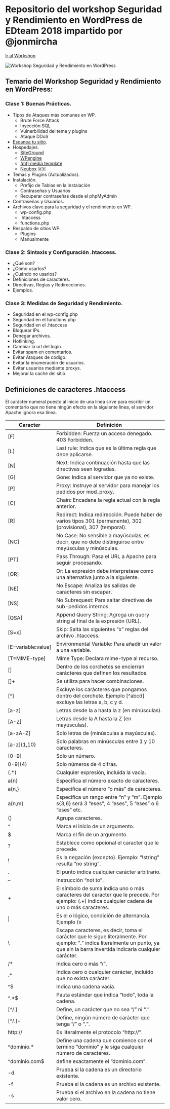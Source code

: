 # Repositorio del workshop Seguridad y Rendimiento en WordPress de EDteam 2018 impartido por @jonmircha

[Ir al Workshop](https://ed.team/cursos/wordpress-seguridad)

![Workshop Seguridad y Rendimiento en WordPress](https://ed.team/sites/default/files/styles/large/public/courses/images/image.png)

## Temario del Workshop Seguridad y Rendimiento en WordPress:

### Clase 1: Buenas Prácticas.

* Tipos de Ataques más comunes en WP.
  * Brute Force Attack
  * Inyección SQL
  * Vulnerbilidad del tema y plugins
  * Ataque DDoS
* [Escanea tu sitio](https://sitecheck.sucuri.net/).
* Hospedajes.
  * [SiteGround](https://www.siteground.com/)
  * [WPengine](https://wpengine.com/)
  * [(mt) media template](https://mediatemple.net/)
  * [Neubox](https://neubox.com/) 🇲🇽
* Temas y Plugins (Actualizados).
* Instalación.
  * Prefijo de Tablas en la instalación
  * Contraseñas y Usuarios
  * Recuperar contraseñas desde el phpMyAdmin
* Contraseñas y Usuarios.
* Archivos clave para la seguridad y el rendimiento en WP.
  * wp-config.php
  * .htaccess
  * functions.php
* Respaldo de sitios WP.
  * Plugins
  * Manualmente

### Clase 2: Sintaxis y Configuración .htaccess.

* ¿Qué son?
* ¿Cómo usarlos?
* ¿Cuándo no usarlos?
* Definiciones de caracteres.
* Directivas, Reglas y Redirecciones.
* Ejemplos.

### Clase 3: Medidas de Seguridad y Rendimiento.

* Seguridad en el wp-config.php
* Seguridad en el functions.php
* Seguridad en el .htaccess
* Bloquear IPs.
* Denegar archivos.
* Hotlinking.
* Cambiar la url del login.
* Evitar spam en comentarios.
* Evitar Ataques de código.
* Evitar la enumeración de usuarios.
* Evitar usuarios mediante proxys.
* Mejorar la caché del sitio.

## Definiciones de caracteres .htaccess

El carácter numeral puesto al inicio de una línea sirve para escribir un comentario que no tiene ningún efecto en la siguiente linea, el servidor Apache ignora esa línea.

Caracter | Definición
-- | --
[F] | Forbidden: Fuerza un acceso denegado. 403 Forbidden.
[L] | Last rule: Indica que es la última regla que debe aplicarse.
[N] | Next: Indica continuación hasta que las directivas sean logradas.
[G] | Gone: Indica al servidor que ya no existe.
[P] | Proxy: Instruye al servidor para manejar los pedidos por mod_proxy.
[C] | Chain: Encadena la regla actual con la regla anterior.
[R] | Redirect: Indica redirección. Puede haber de varios tipos 301 (permanente), 302 (provisional), 307 (temporal).
[NC] | No Case: No sensible a mayúsculas, es decir, que no debe distinguirse entre mayúsculas y minúsculas.
[PT] | Pass Through: Pasa el URL a Apache para seguir procesando.
[OR] | Or: La expresión debe interpretase como una alternativa junto a la siguiente.
[NE] | No Escape: Analiza las salidas de caracteres sin escapar.
[NS] | No Subrequest: Para saltar directivas de sub-pedidos internos.
[QSA] | Append Query String: Agrega un query string al final de la expresión (URL).
[S=x] | Skip: Salta las siguientes “x” reglas del archivo .htaccess.
[E=variable:value] | Environmental Variable: Para añadir un valor a una variable.
[T=MIME-type] | Mime Type: Declara mime-type al recurso.
[] | Dentro de los corchetes se encierran carácteres que definen los resultados.
[]+ | Se utiliza para hacer combinaciones.
[^] | Excluye los carácteres que pongamos dentro del corchete. Ejemplo [^abcd] excluye las letras a, b, c y d.
[a-z] | Letras desde la a hasta la z (en minúsculas).
[A-Z] | Letras desde la A hasta la Z (en mayúsculas).
[a-zA-Z] | Solo letras de (minúsculas a mayúsculas).
[a-z]{1,10} | Solo palabras en minúsculas entre 1 y 10 caracteres.
[0-9] | Solo un número.
0-9]{4} | Solo números de 4 cifras.
(.*) | Cualquier expresión, incluida la vacía.
a{n} | Especifica el número exacto de caracteres.
a{n,} | Especifica el número “o más” de caracteres.
a{n,m} | Especifica un rango entre “n” y “m”. Ejemplo s{3,6} será 3 “eses”, 4 “eses”, 5 “eses” o 6 “eses” etc.
() | Agrupa caracteres.
^ | Marca el inicio de un argumento.
$ | Marca el fin de un argumento.
? | Establece como opcional el caracter que le precede.
! | Es la negación (excepto). Ejemplo: “!string” resulta “no string”.
. | El punto indica cualquier carácter arbitrario.
– | Instrucción “not to”.
+ | El símbolo de suma indica uno o más caracteres del caracter que le precede. Por ejemplo: (.+) indica cualquier cadena de uno o más caracteres.
\| | Es el o lógico, condición de alternancia. Ejemplo (x|y) es el caracter x o el y.
\\ | Escapa caracteres, es decir, toma el carácter que le sigue literalmente. Por ejemplo: “.” indica literalmente un punto, ya que sin la barra invertida indicaría cualquier carácter.
/* | Indica cero o más “/”.
.* | Indica cero o cualquier carácter, incluido que no exista carácter.
^$ | Indica una cadena vacía.
^.*$ | Pauta estándar que indica “todo”, toda la cadena.
[^/.] | Define, un carácter que no sea “/” ni “.”.
[^/.]+ | Define, ningún número de carácter que tenga “/” o “.”.
http:// | Es literalmente el protocolo “http://”.
^dominio.* | Define una cadena que comience con el termino “dominio” y le siga cualquier número de caracteres.
^dominio.com$ | define exactamente el “dominio.com”.
-d | Prueba si la cadena es un directorio existente.
-f | Prueba si la cadena es un archivo existente.
-s | Prueba si el archivo en la cadena no tiene valor cero.
